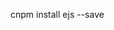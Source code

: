 <!-- 注意点：rep.render会自动识别views文件夹 -->
<!-- ejs是一个js模板库，用来从json数据中生成HTML字符串 -->
cnpm install ejs --save